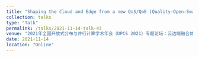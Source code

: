 ```yaml
---
title: "Shaping the Cloud and Edge from a new QoS/QoE (Quality-Open-Smart-grEen) Perspective"
collection: talks
type: "Talk"
permalink: /talks/2021-11-14-talk-43
venue: "2021年全国开放式分布与并行计算学术年会（DPCS 2021）专题论坛：云边端融合体系与技术"
date: 2021-11-14
location: "Online"
---
```

